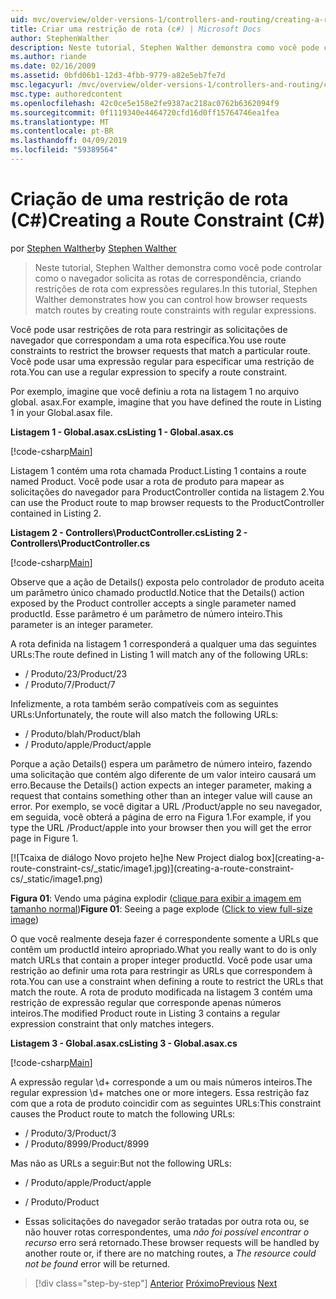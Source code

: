 ```yaml
---
uid: mvc/overview/older-versions-1/controllers-and-routing/creating-a-route-constraint-cs
title: Criar uma restrição de rota (c#) | Microsoft Docs
author: StephenWalther
description: Neste tutorial, Stephen Walther demonstra como você pode controlar como o navegador solicita as rotas de correspondência, criando restrições de rota com expressões regulares.
ms.author: riande
ms.date: 02/16/2009
ms.assetid: 0bfd06b1-12d3-4fbb-9779-a82e5eb7fe7d
msc.legacyurl: /mvc/overview/older-versions-1/controllers-and-routing/creating-a-route-constraint-cs
msc.type: authoredcontent
ms.openlocfilehash: 42c0ce5e158e2fe9387ac218ac0762b6362094f9
ms.sourcegitcommit: 0f1119340e4464720cfd16d0ff15764746ea1fea
ms.translationtype: MT
ms.contentlocale: pt-BR
ms.lasthandoff: 04/09/2019
ms.locfileid: "59389564"
---
```

# <a name="creating-a-route-constraint-c"></a><span data-ttu-id="de0db-103">Criação de uma restrição de rota (C#)</span><span class="sxs-lookup"><span data-stu-id="de0db-103">Creating a Route Constraint (C#)</span></span>

<span data-ttu-id="de0db-104">por [Stephen Walther](https://github.com/StephenWalther)</span><span class="sxs-lookup"><span data-stu-id="de0db-104">by [Stephen Walther](https://github.com/StephenWalther)</span></span>

> <span data-ttu-id="de0db-105">Neste tutorial, Stephen Walther demonstra como você pode controlar como o navegador solicita as rotas de correspondência, criando restrições de rota com expressões regulares.</span><span class="sxs-lookup"><span data-stu-id="de0db-105">In this tutorial, Stephen Walther demonstrates how you can control how browser requests match routes by creating route constraints with regular expressions.</span></span>


<span data-ttu-id="de0db-106">Você pode usar restrições de rota para restringir as solicitações de navegador que correspondam a uma rota específica.</span><span class="sxs-lookup"><span data-stu-id="de0db-106">You use route constraints to restrict the browser requests that match a particular route.</span></span> <span data-ttu-id="de0db-107">Você pode usar uma expressão regular para especificar uma restrição de rota.</span><span class="sxs-lookup"><span data-stu-id="de0db-107">You can use a regular expression to specify a route constraint.</span></span>

<span data-ttu-id="de0db-108">Por exemplo, imagine que você definiu a rota na listagem 1 no arquivo global. asax.</span><span class="sxs-lookup"><span data-stu-id="de0db-108">For example, imagine that you have defined the route in Listing 1 in your Global.asax file.</span></span>

**<span data-ttu-id="de0db-109">Listagem 1 - Global.asax.cs</span><span class="sxs-lookup"><span data-stu-id="de0db-109">Listing 1 - Global.asax.cs</span></span>**

[!code-csharp[Main](creating-a-route-constraint-cs/samples/sample1.cs)]

<span data-ttu-id="de0db-110">Listagem 1 contém uma rota chamada Product.</span><span class="sxs-lookup"><span data-stu-id="de0db-110">Listing 1 contains a route named Product.</span></span> <span data-ttu-id="de0db-111">Você pode usar a rota de produto para mapear as solicitações do navegador para ProductController contida na listagem 2.</span><span class="sxs-lookup"><span data-stu-id="de0db-111">You can use the Product route to map browser requests to the ProductController contained in Listing 2.</span></span>

**<span data-ttu-id="de0db-112">Listagem 2 - Controllers\ProductController.cs</span><span class="sxs-lookup"><span data-stu-id="de0db-112">Listing 2 - Controllers\ProductController.cs</span></span>**

[!code-csharp[Main](creating-a-route-constraint-cs/samples/sample2.cs)]

<span data-ttu-id="de0db-113">Observe que a ação de Details() exposta pelo controlador de produto aceita um parâmetro único chamado productId.</span><span class="sxs-lookup"><span data-stu-id="de0db-113">Notice that the Details() action exposed by the Product controller accepts a single parameter named productId.</span></span> <span data-ttu-id="de0db-114">Esse parâmetro é um parâmetro de número inteiro.</span><span class="sxs-lookup"><span data-stu-id="de0db-114">This parameter is an integer parameter.</span></span>

<span data-ttu-id="de0db-115">A rota definida na listagem 1 corresponderá a qualquer uma das seguintes URLs:</span><span class="sxs-lookup"><span data-stu-id="de0db-115">The route defined in Listing 1 will match any of the following URLs:</span></span>

- <span data-ttu-id="de0db-116">/ Produto/23</span><span class="sxs-lookup"><span data-stu-id="de0db-116">/Product/23</span></span>
- <span data-ttu-id="de0db-117">/ Produto/7</span><span class="sxs-lookup"><span data-stu-id="de0db-117">/Product/7</span></span>

<span data-ttu-id="de0db-118">Infelizmente, a rota também serão compatíveis com as seguintes URLs:</span><span class="sxs-lookup"><span data-stu-id="de0db-118">Unfortunately, the route will also match the following URLs:</span></span>

- <span data-ttu-id="de0db-119">/ Produto/blah</span><span class="sxs-lookup"><span data-stu-id="de0db-119">/Product/blah</span></span>
- <span data-ttu-id="de0db-120">/ Produto/apple</span><span class="sxs-lookup"><span data-stu-id="de0db-120">/Product/apple</span></span>

<span data-ttu-id="de0db-121">Porque a ação Details() espera um parâmetro de número inteiro, fazendo uma solicitação que contém algo diferente de um valor inteiro causará um erro.</span><span class="sxs-lookup"><span data-stu-id="de0db-121">Because the Details() action expects an integer parameter, making a request that contains something other than an integer value will cause an error.</span></span> <span data-ttu-id="de0db-122">Por exemplo, se você digitar a URL /Product/apple no seu navegador, em seguida, você obterá a página de erro na Figura 1.</span><span class="sxs-lookup"><span data-stu-id="de0db-122">For example, if you type the URL /Product/apple into your browser then you will get the error page in Figure 1.</span></span>


[![T<span data-ttu-id="de0db-123">caixa de diálogo Novo projeto he]</span><span class="sxs-lookup"><span data-stu-id="de0db-123">he New Project dialog box]</span></span>(creating-a-route-constraint-cs/_static/image1.jpg)](creating-a-route-constraint-cs/_static/image1.png)

<span data-ttu-id="de0db-124">**Figura 01**: Vendo uma página explodir ([clique para exibir a imagem em tamanho normal](creating-a-route-constraint-cs/_static/image2.png))</span><span class="sxs-lookup"><span data-stu-id="de0db-124">**Figure 01**: Seeing a page explode ([Click to view full-size image](creating-a-route-constraint-cs/_static/image2.png))</span></span>


<span data-ttu-id="de0db-125">O que você realmente deseja fazer é correspondente somente a URLs que contêm um productId inteiro apropriado.</span><span class="sxs-lookup"><span data-stu-id="de0db-125">What you really want to do is only match URLs that contain a proper integer productId.</span></span> <span data-ttu-id="de0db-126">Você pode usar uma restrição ao definir uma rota para restringir as URLs que correspondem à rota.</span><span class="sxs-lookup"><span data-stu-id="de0db-126">You can use a constraint when defining a route to restrict the URLs that match the route.</span></span> <span data-ttu-id="de0db-127">A rota de produto modificada na listagem 3 contém uma restrição de expressão regular que corresponde apenas números inteiros.</span><span class="sxs-lookup"><span data-stu-id="de0db-127">The modified Product route in Listing 3 contains a regular expression constraint that only matches integers.</span></span>

**<span data-ttu-id="de0db-128">Listagem 3 - Global.asax.cs</span><span class="sxs-lookup"><span data-stu-id="de0db-128">Listing 3 - Global.asax.cs</span></span>**

[!code-csharp[Main](creating-a-route-constraint-cs/samples/sample3.cs)]

<span data-ttu-id="de0db-129">A expressão regular \d+ corresponde a um ou mais números inteiros.</span><span class="sxs-lookup"><span data-stu-id="de0db-129">The regular expression \d+ matches one or more integers.</span></span> <span data-ttu-id="de0db-130">Essa restrição faz com que a rota de produto coincidir com as seguintes URLs:</span><span class="sxs-lookup"><span data-stu-id="de0db-130">This constraint causes the Product route to match the following URLs:</span></span>

- <span data-ttu-id="de0db-131">/ Produto/3</span><span class="sxs-lookup"><span data-stu-id="de0db-131">/Product/3</span></span>
- <span data-ttu-id="de0db-132">/ Produto/8999</span><span class="sxs-lookup"><span data-stu-id="de0db-132">/Product/8999</span></span>

<span data-ttu-id="de0db-133">Mas não as URLs a seguir:</span><span class="sxs-lookup"><span data-stu-id="de0db-133">But not the following URLs:</span></span>

- <span data-ttu-id="de0db-134">/ Produto/apple</span><span class="sxs-lookup"><span data-stu-id="de0db-134">/Product/apple</span></span>
- <span data-ttu-id="de0db-135">/ Produto</span><span class="sxs-lookup"><span data-stu-id="de0db-135">/Product</span></span>

- <span data-ttu-id="de0db-136">Essas solicitações do navegador serão tratadas por outra rota ou, se não houver rotas correspondentes, uma *não foi possível encontrar o recurso* erro será retornado.</span><span class="sxs-lookup"><span data-stu-id="de0db-136">These browser requests will be handled by another route or, if there are no matching routes, a *The resource could not be found* error will be returned.</span></span>

> [!div class="step-by-step"]
> <span data-ttu-id="de0db-137">[Anterior](creating-custom-routes-cs.md)
> [Próximo](creating-a-custom-route-constraint-cs.md)</span><span class="sxs-lookup"><span data-stu-id="de0db-137">[Previous](creating-custom-routes-cs.md)
[Next](creating-a-custom-route-constraint-cs.md)</span></span>
